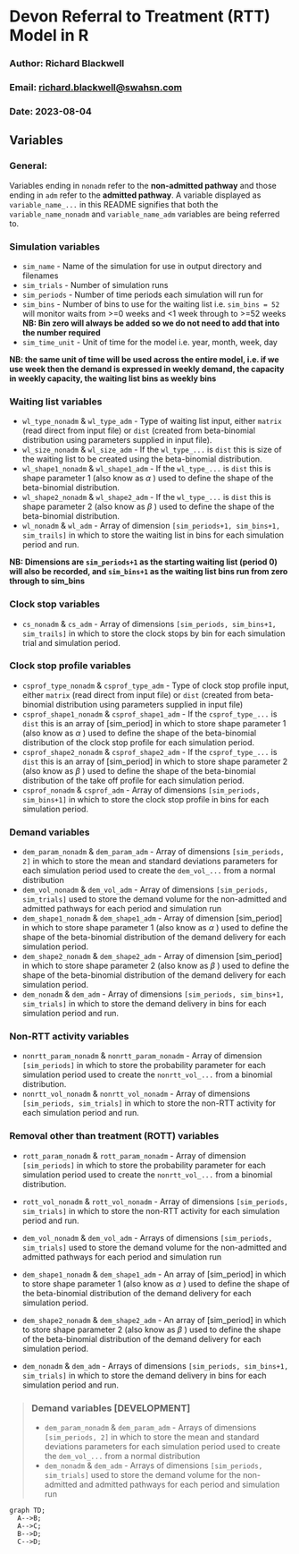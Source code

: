 # Devon Referral to Treatment (RTT) Model in R

### Author: Richard Blackwell
### Email: richard.blackwell@swahsn.com
### Date: 2023-08-04

## Variables

### General: 
Variables ending in `nonadm` refer to the **non-admitted pathway** and those ending in `adm` refer to the **admitted pathway**. A variable displayed as `variable_name_...` in this README signifies that both the `variable_name_nonadm` and `variable_name_adm` variables are being referred to.

### Simulation variables

- `sim_name` - Name of the simulation for use in output directory and filenames
- `sim_trials` - Number of simulation runs
- `sim_periods` - Number of time periods each simulation will run for 
- `sim_bins` - Number of bins to use for the waiting list i.e. `sim_bins = 52` will monitor waits from >=0 weeks and <1 week through to >=52 weeks **NB: Bin zero will always be added so we do not need to add that into the number required**
- `sim_time_unit` - Unit of time for the model i.e. year, month, week, day 

**NB: the same unit of time will be used across the entire model, i.e. if we use week then the demand is expressed in weekly demand, the capacity in weekly capacity, the waiting list bins as weekly bins**

### Waiting list variables
- `wl_type_nonadm` & `wl_type_adm` - Type of waiting list input, either `matrix` (read direct from input file) or `dist` (created from beta-binomial distribution using parameters supplied in input file).
- `wl_size_nonadm` & `wl_size_adm` - If the `wl_type_...` is `dist` this is size of the waiting list to be created using the beta-binomial distribution.
- `wl_shape1_nonadm` & `wl_shape1_adm` - If the `wl_type_...` is `dist` this is shape parameter 1 (also know as $\alpha$ ) used to define the shape of the beta-binomial distribution.
- `wl_shape2_nonadm` & `wl_shape2_adm` - If the `wl_type_...` is `dist` this is shape parameter 2 (also know as $\beta$ ) used to define the shape of the beta-binomial distribution.
- `wl_nonadm` & `wl_adm` - Array of dimension `[sim_periods+1, sim_bins+1, sim_trails]` in which to store the waiting list in bins for each simulation period and run.

**NB: Dimensions are `sim_periods+1` as the starting waiting list (period 0) will also be recorded, and `sim_bins+1` as the waiting list bins run from zero through to sim_bins**

### Clock stop variables
- `cs_nonadm` & `cs_adm` - Array of dimensions `[sim_periods, sim_bins+1, sim_trails]` in which to store the clock stops by bin for each simulation trial and simulation period.

### Clock stop profile variables
- `csprof_type_nonadm` & `csprof_type_adm` - Type of clock stop profile input, either `matrix` (read direct from input file) or `dist` (created from beta-binomial distribution using parameters supplied in input file)
- `csprof_shape1_nonadm` & `csprof_shape1_adm` - If the `csprof_type_...` is `dist` this is an array of \[sim_period\] in which to store shape parameter 1 (also know as $\alpha$ ) used to define the shape of the beta-binomial distribution of the clock stop profile for each simulation period.
- `csprof_shape2_nonadm` & `csprof_shape2_adm` - If the `csprof_type_...` is `dist` this is an array of \[sim_period\] in which to store shape parameter 2 (also know as $\beta$ ) used to define the shape of the beta-binomial distribution of the take off profile for each simulation period.
- `csprof_nonadm` & `csprof_adm` - Array of dimensions `[sim_periods, sim_bins+1]` in which to store the clock stop profile in bins for each simulation period.

### Demand variables
- `dem_param_nonadm` & `dem_param_adm` - Array of dimensions `[sim_periods, 2]` in which to store the mean and standard deviations parameters for each simulation period used to create the `dem_vol_...` from a normal distribution
- `dem_vol_nonadm` & `dem_vol_adm` - Array of dimensions `[sim_periods, sim_trials]` used to store the demand volume for the non-admitted and admitted pathways for each period and simulation run
- `dem_shape1_nonadm` & `dem_shape1_adm` - Array of dimension \[sim_period\] in which to store shape parameter 1 (also know as $\alpha$ ) used to define the shape of the beta-binomial distribution of the demand delivery for each simulation period.
- `dem_shape2_nonadm` & `dem_shape2_adm` - Array of dimension \[sim_period\] in which to store shape parameter 2 (also know as $\beta$ ) used to define the shape of the beta-binomial distribution of the demand delivery for each simulation period.
- `dem_nonadm` & `dem_adm` - Array of dimensions `[sim_periods, sim_bins+1, sim_trials]` in which to store the demand delivery in bins for each simulation period and run.

### Non-RTT activity variables
- `nonrtt_param_nonadm` & `nonrtt_param_nonadm` - Array of dimension `[sim_periods]` in which to store the probability parameter for each simulation period used to create the `nonrtt_vol_...` from a binomial distribution.
- `nonrtt_vol_nonadm` & `nonrtt_vol_nonadm` - Array of dimensions `[sim_periods, sim_trials]` in which to store the non-RTT activity for each simulation period and run.

### Removal other than treatment (ROTT) variables
- `rott_param_nonadm` & `rott_param_nonadm` - Array of dimension `[sim_periods]` in which to store the probability parameter for each simulation period used to create the `nonrtt_vol_...` from a binomial distribution.
- `rott_vol_nonadm` & `rott_vol_nonadm` - Array of dimensions `[sim_periods, sim_trials]` in which to store the non-RTT activity for each simulation period and run.

- `dem_vol_nonadm` & `dem_vol_adm` - Arrays of dimensions `[sim_periods, sim_trials]` used to store the demand volume for the non-admitted and admitted pathways for each period and simulation run
- `dem_shape1_nonadm` & `dem_shape1_adm` - An array of \[sim_period\] in which to store shape parameter 1 (also know as $\alpha$ ) used to define the shape of the beta-binomial distribution of the demand delivery for each simulation period.
- `dem_shape2_nonadm` & `dem_shape2_adm` - An array of \[sim_period\] in which to store shape parameter 2 (also know as $\beta$ ) used to define the shape of the beta-binomial distribution of the demand delivery for each simulation period.
- `dem_nonadm` & `dem_adm` - Arrays of dimensions `[sim_periods, sim_bins+1, sim_trials]` in which to store the demand delivery in bins for each simulation period and run.


>### Demand variables \[DEVELOPMENT\]
> - `dem_param_nonadm` & `dem_param_adm` - Arrays of dimensions `[sim_periods, 2]` in which to store the mean and standard deviations parameters for each simulation period used to create the `dem_vol_...` from a normal distribution
> - `dem_nonadm` & `dem_adm` - Arrays of dimensions `[sim_periods, sim_trials]` used to store the demand volume for the non-admitted and admitted pathways for each period and simulation run


```mermaid
graph TD;
  A-->B;
  A-->C;
  B-->D;
  C-->D;
```
